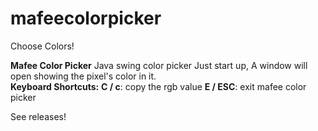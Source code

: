 # mafeecolorpicker
Choose Colors!

**Mafee Color Picker**
Java swing color picker
Just start up, A window will open showing the pixel's color in it.<br>
**Keyboard Shortcuts:**
**C / c**: copy the rgb value
**E / ESC**: exit mafee color picker

See releases!
